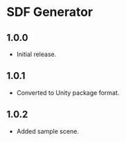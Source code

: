 # SDF Generator

## 1.0.0

- Initial release.

## 1.0.1

- Converted to Unity package format.

## 1.0.2

- Added sample scene.